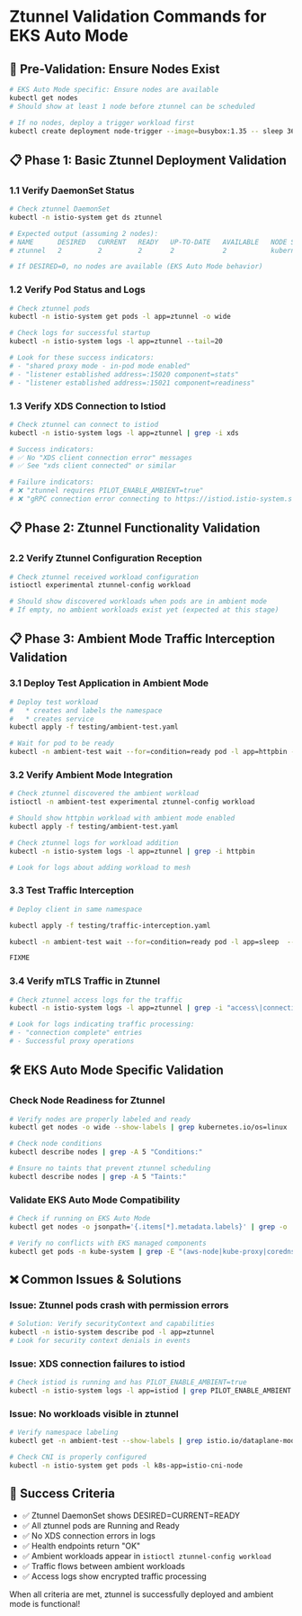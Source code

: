 # Ztunnel Validation Commands for EKS Auto Mode

## 🎯 Pre-Validation: Ensure Nodes Exist

```bash
# EKS Auto Mode specific: Ensure nodes are available
kubectl get nodes
# Should show at least 1 node before ztunnel can be scheduled

# If no nodes, deploy a trigger workload first
kubectl create deployment node-trigger --image=busybox:1.35 -- sleep 3600
```

## 📋 Phase 1: Basic Ztunnel Deployment Validation

### 1.1 Verify DaemonSet Status

```bash
# Check ztunnel DaemonSet
kubectl -n istio-system get ds ztunnel

# Expected output (assuming 2 nodes):
# NAME      DESIRED   CURRENT   READY   UP-TO-DATE   AVAILABLE   NODE SELECTOR
# ztunnel   2         2         2       2            2           kubernetes.io/os=linux

# If DESIRED=0, no nodes are available (EKS Auto Mode behavior)
```

### 1.2 Verify Pod Status and Logs

```bash
# Check ztunnel pods
kubectl -n istio-system get pods -l app=ztunnel -o wide

# Check logs for successful startup
kubectl -n istio-system logs -l app=ztunnel --tail=20

# Look for these success indicators:
# - "shared proxy mode - in-pod mode enabled"
# - "listener established address=:15020 component=stats"
# - "listener established address=:15021 component=readiness"
```

### 1.3 Verify XDS Connection to Istiod

```bash
# Check ztunnel can connect to istiod
kubectl -n istio-system logs -l app=ztunnel | grep -i xds

# Success indicators:
# ✅ No "XDS client connection error" messages
# ✅ See "xds client connected" or similar

# Failure indicators:
# ❌ "ztunnel requires PILOT_ENABLE_AMBIENT=true"
# ❌ "gRPC connection error connecting to https://istiod.istio-system.svc:15012"
```

## 📋 Phase 2: Ztunnel Functionality Validation

### 2.2 Verify Ztunnel Configuration Reception

```bash
# Check ztunnel received workload configuration
istioctl experimental ztunnel-config workload

# Should show discovered workloads when pods are in ambient mode
# If empty, no ambient workloads exist yet (expected at this stage)
```

## 📋 Phase 3: Ambient Mode Traffic Interception Validation

### 3.1 Deploy Test Application in Ambient Mode

```bash
# Deploy test workload
#   * creates and labels the namespace
#   * creates service
kubectl apply -f testing/ambient-test.yaml

# Wait for pod to be ready
kubectl -n ambient-test wait --for=condition=ready pod -l app=httpbin --timeout=120s
```

### 3.2 Verify Ambient Mode Integration

```bash
# Check ztunnel discovered the ambient workload
istioctl -n ambient-test experimental ztunnel-config workload

# Should show httpbin workload with ambient mode enabled
kubectl apply -f testing/ambient-test.yaml

# Check ztunnel logs for workload addition
kubectl -n istio-system logs -l app=ztunnel | grep -i httpbin

# Look for logs about adding workload to mesh
```

### 3.3 Test Traffic Interception

```bash
# Deploy client in same namespace

kubectl apply -f testing/traffic-interception.yaml

kubectl -n ambient-test wait --for=condition=ready pod -l app=sleep  --timeout=120s

FIXME
```

### 3.4 Verify mTLS Traffic in Ztunnel

```bash
# Check ztunnel access logs for the traffic
kubectl -n istio-system logs -l app=ztunnel | grep -i "access\|connection"

# Look for logs indicating traffic processing:
# - "connection complete" entries
# - Successful proxy operations
```

## 🛠️ EKS Auto Mode Specific Validation

### Check Node Readiness for Ztunnel

```bash
# Verify nodes are properly labeled and ready
kubectl get nodes -o wide --show-labels | grep kubernetes.io/os=linux

# Check node conditions
kubectl describe nodes | grep -A 5 "Conditions:"

# Ensure no taints that prevent ztunnel scheduling
kubectl describe nodes | grep -A 5 "Taints:"
```

### Validate EKS Auto Mode Compatibility

```bash
# Check if running on EKS Auto Mode
kubectl get nodes -o jsonpath='{.items[*].metadata.labels}' | grep -o 'eks.amazonaws.com[^"]*'

# Verify no conflicts with EKS managed components
kubectl get pods -n kube-system | grep -E "(aws-node|kube-proxy|coredns)"
```

## ❌ Common Issues & Solutions

### Issue: Ztunnel pods crash with permission errors

```bash
# Solution: Verify securityContext and capabilities
kubectl -n istio-system describe pod -l app=ztunnel
# Look for security context denials in events
```

### Issue: XDS connection failures to istiod

```bash
# Check istiod is running and has PILOT_ENABLE_AMBIENT=true
kubectl -n istio-system logs -l app=istiod | grep PILOT_ENABLE_AMBIENT
```

### Issue: No workloads visible in ztunnel

```bash
# Verify namespace labeling
kubectl get -n ambient-test --show-labels | grep istio.io/dataplane-mode

# Check CNI is properly configured
kubectl -n istio-system get pods -l k8s-app=istio-cni-node
```

## 🎯 Success Criteria

- ✅ Ztunnel DaemonSet shows DESIRED=CURRENT=READY
- ✅ All ztunnel pods are Running and Ready
- ✅ No XDS connection errors in logs  
- ✅ Health endpoints return "OK"
- ✅ Ambient workloads appear in `istioctl ztunnel-config workload`
- ✅ Traffic flows between ambient workloads
- ✅ Access logs show encrypted traffic processing

When all criteria are met, ztunnel is successfully deployed and ambient mode is functional!
